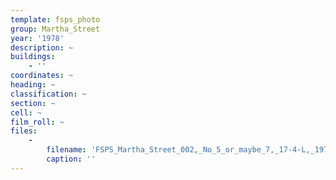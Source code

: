 ```yaml
---
template: fsps_photo
group: Martha_Street
year: '1978'
description: ~
buildings:
    - ''
coordinates: ~
heading: ~
classification: ~
section: ~
cell: ~
film_roll: ~
files:
    -
        filename: 'FSPS_Martha_Street_002,_No_5_or_maybe_7,_17-4-L,_1978.png'
        caption: ''
---
```

